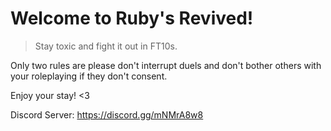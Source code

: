 # Welcome to Ruby's Revived!

> Stay toxic and fight it out in FT10s.

Only two rules are please don't interrupt duels and don't bother others with your roleplaying if they don't consent.

Enjoy your stay! <3

Discord Server: https://discord.gg/mNMrA8w8
